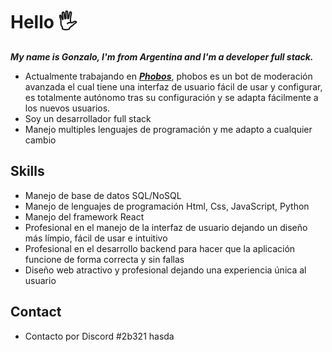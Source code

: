 # Hello 🖐

***My name is Gonzalo, I'm from Argentina and I'm a developer full stack.***

* Actualmente trabajando en ***[Phobos](https://discord.gg/j6uhSNYsek)***, phobos es un bot de moderación avanzada el cual tiene una interfaz de usuario fácil de usar y configurar, es totalmente autónomo tras su configuración y se adapta fácilmente a los nuevos usuarios.
* Soy un desarrollador full stack
* Manejo multiples lenguajes de programación y me adapto a cualquier cambio
## Skills

* Manejo de base de datos SQL/NoSQL
* Manejo de lenguajes de programación Html, Css, JavaScript, Python
* Manejo del framework React
* Profesional en el manejo de la interfaz de usuario dejando un diseño más límpio, fácil de usar e intuitivo
* Profesional en el desarrollo backend para hacer que la aplicación funcione de forma correcta y sin fallas
* Diseño web atractivo y profesional dejando una experiencia única al usuario

## Contact

* Contacto por Discord
#2b321 hasda
